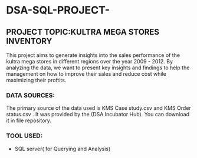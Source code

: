 # DSA-SQL-PROJECT-

## PROJECT TOPIC:KULTRA MEGA STORES INVENTORY

This project aims to generate insights into the sales performance of the kultra mega stores in different regions over the year 2009 - 2012. By analyzing the data, we want to present key insights and findings to help the management on how to improve their sales and reduce cost while maximizing their proftits.

### DATA SOURCES:

The primary source of the data used is KMS Case study.csv and KMS Order status.csv . It was provided by the (DSA Incubator Hub). You can download it in file repository.

### TOOL USED:
- SQL server( for Querying and Analysis)
